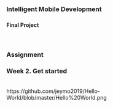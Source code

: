 <h3>Intelligent Mobile Development<h3>
<h4>Final Project<h4><br>
<h3>Assignment<h3>
<h3>Week 2. Get started </h3><br>
https://github.com/jeymo2019/Hello-World/blob/master/Hello%20World.png
